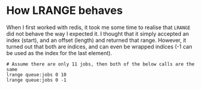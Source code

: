 # How LRANGE behaves

When I first worked with redis, it took me some time to realise that `LRANGE` did not behave the way I expected it. I
thought that it simply accepted an index (start), and an offset (length) and returned that range. However, it turned out
that both are indices, and can even be wrapped indices (-1 can be used as the index for the last element).

```redis
# Assume there are only 11 jobs, then both of the below calls are the same
lrange queue:jobs 0 10
lrange queue:jobs 0 -1
```
